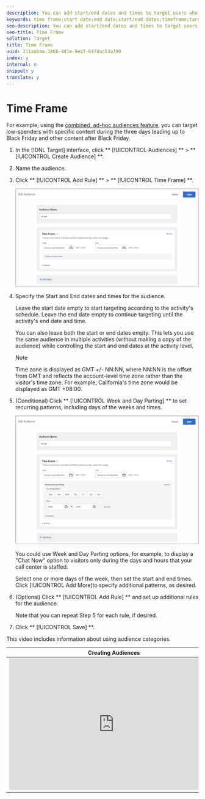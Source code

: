 ```yaml
---
description: You can add start/end dates and times to target users who visit your site during a specific time frame. You can also set Week and Day Parting options to create recurring patterns for audience targeting.
keywords: time frame;start date;end date;start/end dates;timeframe;target schedule;week parting;day parting;parting
seo-description: You can add start/end dates and times to target users who visit your site during a specific time frame. You can also set Week and Day Parting options to create recurring patterns for audience targeting.
seo-title: Time Frame
solution: Target
title: Time Frame
uuid: 211aabaa-346b-4d1e-9e4f-6474ac53a790
index: y
internal: n
snippet: y
translate: y
---
```


# Time Frame

For example, using the [ combined, ad-hoc audiences feature](../c_target/c_audiences/c_combining-multiple-audiences.md#concept_A7386F1EA4394BD2AB72399C225981E5), you can target low-spenders with specific content during the three days leading up to Black Friday and other content after Black Friday. 


1. In the [!DNL  Target] interface, click ** [!UICONTROL  Audiences] ** > ** [!UICONTROL  Create Audience] **. 

1. Name the audience. 

1. Click ** [!UICONTROL  Add Rule] ** > ** [!UICONTROL  Time Frame] **. 

   ![](../../../assets/target_timeframe_dialog.png) 

1. Specify the Start and End dates and times for the audience. 

   Leave the start date empty to start targeting according to the activity's schedule. Leave the end date empty to continue targeting until the activity's end date and time. 

   You can also leave both the start or end dates empty. This lets you use the same audience in multiple activities (without making a copy of the audience) while controlling the start and end dates at the activity level. 


   >[!NOTE]
   >
   >Time zone is displayed as GMT +/- NN:NN, where NN:NN is the offset from GMT and reflects the account-level time zone rather than the visitor's time zone. For example, California's time zone would be displayed as GMT +08:00.


1. (Conditional) Click ** [!UICONTROL  Week and Day Parting] ** to set recurring patterns, including days of the weeks and times. 

   ![](../../../assets/week_and_day_parting.png) 

   You could use Week and Day Parting options, for example, to display a "Chat Now" option to visitors only during the days and hours that your call center is staffed. 

   Select one or more days of the week, then set the start and end times. Click [!UICONTROL  Add More]to specify additional patterns, as desired. 

1. (Optional) Click ** [!UICONTROL  Add Rule] ** and set up additional rules for the audience. 

   Note that you can repeat Step 5 for each rule, if desired. 

1. Click ** [!UICONTROL  Save] **. 



This video includes information about using audience categories. 

<table id="table_A3A70CC0C9F54131BB9F098B4DA8C9D6"> 
 <thead> 
  <tr> 
   <th class="entry" colspan="2"> Creating Audiences </th> 
   <th colname="col3" class="entry"> 9:58 </th> 
  </tr>
 </thead>
 <tbody> 
  <tr> 
   <td colspan="2"> 
    <div width="550" class="video-iframe"> 
     <iframe src="https://www.youtube.com/embed/wV9lVTSOxMk/" frameborder="0" webkitallowfullscreen="true" mozallowfullscreen="true" oallowfullscreen="true" msallowfullscreen="true" allowfullscreen="allowfullscreen" scrolling="no" width="550" height="345">https://www.youtube.com/embed/wV9lVTSOxMk/</iframe>
    </div> </td> 
   <td colname="col3"> <p> 
     <ul id="ul_FF4FEC7BC7A34461BAA54FBE18A8E63B"> 
      <li id="li_7D6D4CB2E771430F84D2B658F8611532">Create audiences </li> 
      <li id="li_8529CB01E80B4C89B74287882AE0DA9D">Define audience categories </li> 
     </ul> </p> </td> 
  </tr> 
 </tbody> 
</table>

